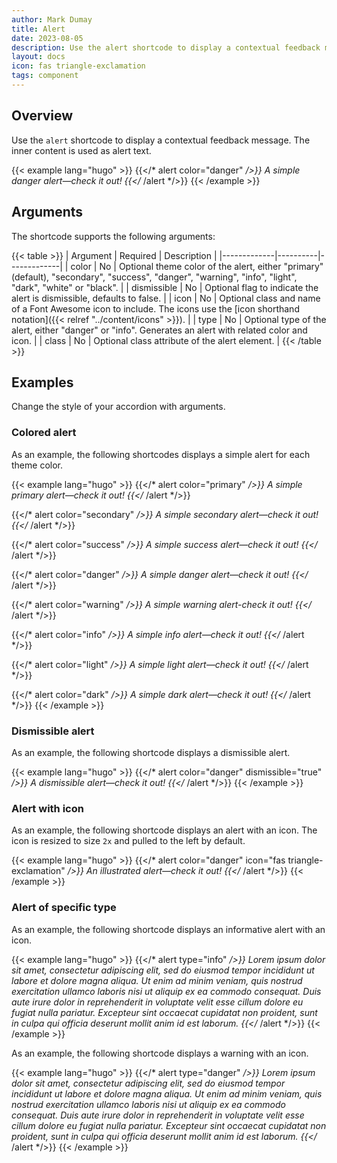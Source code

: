 ```yaml
---
author: Mark Dumay
title: Alert
date: 2023-08-05
description: Use the alert shortcode to display a contextual feedback message.
layout: docs
icon: fas triangle-exclamation
tags: component
---
```


## Overview

Use the `alert` shortcode to display a contextual feedback message. The inner content is used as alert text.

<!-- markdownlint-disable MD037 -->
{{< example lang="hugo" >}}
{{</* alert color="danger" */>}}
    A simple danger alert—check it out!
{{</* /alert */>}}
{{< /example >}}
<!-- markdownlint-enable MD037 -->

## Arguments

The shortcode supports the following arguments:

{{< table >}}
| Argument    | Required | Description |
|-------------|----------|-------------|
| color       | No  | Optional theme color of the alert, either "primary" (default), "secondary", "success", "danger",  "warning", "info", "light", "dark", "white" or "black". |
| dismissible | No  | Optional flag to indicate the alert is dismissible, defaults to false. |
| icon        | No  | Optional class and name of a Font Awesome icon to include. The icons use the [icon shorthand notation]({{< relref "../content/icons" >}}). |
| type        | No  | Optional type of the alert, either "danger" or "info". Generates an alert with related color and icon. |
| class       | No  | Optional class attribute of the alert element. |
{{< /table >}}

## Examples

Change the style of your accordion with arguments.

### Colored alert

As an example, the following shortcodes displays a simple alert for each theme color.

<!-- markdownlint-disable MD037 -->
{{< example lang="hugo" >}}
{{</* alert color="primary" */>}}
    A simple primary alert—check it out!
{{</* /alert */>}}

{{</* alert color="secondary" */>}}
    A simple secondary alert—check it out!
{{</* /alert */>}}

{{</* alert color="success" */>}}
    A simple success alert—check it out!
{{</* /alert */>}}

{{</* alert color="danger" */>}}
    A simple danger alert—check it out!
{{</* /alert */>}}

{{</* alert color="warning" */>}}
    A simple warning alert-check it out!
{{</* /alert */>}}

{{</* alert color="info" */>}}
    A simple info alert—check it out!
{{</* /alert */>}}

{{</* alert color="light" */>}}
    A simple light alert—check it out!
{{</* /alert */>}}

{{</* alert color="dark" */>}}
    A simple dark alert—check it out!
{{</* /alert */>}}
{{< /example >}}
<!-- markdownlint-enable MD037 -->

### Dismissible alert

As an example, the following shortcode displays a dismissible alert.

<!-- markdownlint-disable MD037 -->
{{< example lang="hugo" >}}
{{</* alert color="danger" dismissible="true" */>}}
    A dismissible alert—check it out!
{{</* /alert */>}}
{{< /example >}}
<!-- markdownlint-enable MD037 -->

### Alert with icon

As an example, the following shortcode displays an alert with an icon. The icon is resized to size `2x` and pulled to the left by default.

<!-- markdownlint-disable MD037 -->
{{< example lang="hugo" >}}
{{</* alert color="danger" icon="fas triangle-exclamation" */>}}
    An illustrated alert—check it out!
{{</* /alert */>}}
{{< /example >}}
<!-- markdownlint-enable MD037 -->

### Alert of specific type

As an example, the following shortcode displays an informative alert with an icon.

<!-- markdownlint-disable MD037 -->
{{< example lang="hugo" >}}
{{</* alert type="info" */>}}
Lorem ipsum dolor sit amet, consectetur adipiscing elit, sed do eiusmod tempor incididunt
ut labore et dolore magna aliqua. Ut enim ad minim veniam, quis nostrud exercitation
ullamco laboris nisi ut aliquip ex ea commodo consequat. Duis aute irure dolor in
reprehenderit in voluptate velit esse cillum dolore eu fugiat nulla pariatur. Excepteur
sint occaecat cupidatat non proident, sunt in culpa qui officia deserunt mollit anim id
est laborum.
{{</* /alert */>}}
{{< /example >}}
<!-- markdownlint-enable MD037 -->

As an example, the following shortcode displays a warning with an icon.

<!-- markdownlint-disable MD037 -->
{{< example lang="hugo" >}}
{{</* alert type="danger" */>}}
Lorem ipsum dolor sit amet, consectetur adipiscing elit, sed do eiusmod tempor incididunt
ut labore et dolore magna aliqua. Ut enim ad minim veniam, quis nostrud exercitation
ullamco laboris nisi ut aliquip ex ea commodo consequat. Duis aute irure dolor in
reprehenderit in voluptate velit esse cillum dolore eu fugiat nulla pariatur. Excepteur
sint occaecat cupidatat non proident, sunt in culpa qui officia deserunt mollit anim id
est laborum.
{{</* /alert */>}}
{{< /example >}}
<!-- markdownlint-enable MD037 -->
